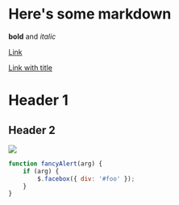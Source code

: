 # Here's some markdown

**bold** and _italic_

[Link](https://www.google.com)

[Link with title](https://www.google.com "Google's Homepage")

# Header 1

## Header 2

![](https://user-images.githubusercontent.com/124679027/217561136-434cafa5-4c25-4f00-8488-b3a7a1275a95.png)

```javascript
function fancyAlert(arg) {
	if (arg) {
		$.facebox({ div: '#foo' });
	}
}
```
